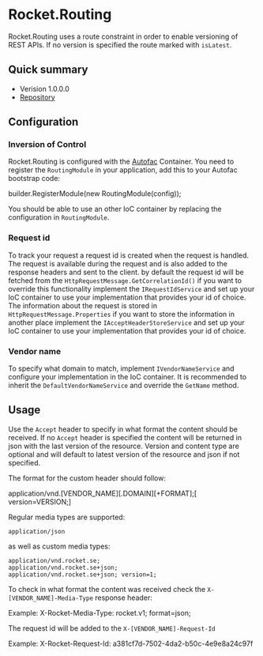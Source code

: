 # Rocket.Routing #

Rocket.Routing uses a route constraint in order to enable versioning of REST APIs. If no version is specified the route marked with `isLatest`.

## Quick summary ##

* Verision 1.0.0.0
* [Repository](https://bitbucket.org/glufsaren/rocket.routing/)

## Configuration ##

### Inversion of Control ###

Rocket.Routing is configured with the [Autofac](http://autofac.org/) Container. You need to register the `RoutingModule` in your application, add this to your Autofac bootstrap code:

builder.RegisterModule(new RoutingModule(config));

You should be able to use an other IoC container by replacing the configuration in `RoutingModule`.

### Request id ###

To track your request a request id is created when the request is handled. The request is available during the request and is also added to the response headers and sent to the client.
by default the request id will be fetched from the `HttpRequestMessage.GetCorrelationId()` if you want to override this functionality implement the `IRequestIdService` and set up your IoC container to use your implementation that provides your id of choice.
The information about the request is stored in `HttpRequestMessage.Properties` if you want to store the information in another place  implement the `IAcceptHeaderStoreService` and set up your IoC container to use your implementation that provides your id of choice.

### Vendor name ###
To specify what domain to match, implement `IVendorNameService` and configure your implementation in the IoC container. It is recommended to inherit the `DefaultVendorNameService` and override the `GetName` method.

## Usage ##

Use the `Accept` header to specify in what format the content should be received. If no `Accept` header is specified the content will be returned in json with the last version of the resource. Version and content type are optional and will default to latest version of the resource and json if not specified.

The format for the custom header should follow:

application/vnd.[VENDOR_NAME][.DOMAIN][+FORMAT];[ version=VERSION;]

Regular media types are supported:

	application/json

as well as custom media types:

	application/vnd.rocket.se;
	application/vnd.rocket.se+json;
	application/vnd.rocket.se+json; version=1;

To check in what format the content was received check the `X-[VENDOR_NAME]-Media-Type` response header:

Example:
	X-Rocket-Media-Type: rocket.v1; format=json;

The request id will be added to the `X-[VENDOR_NAME]-Request-Id`

Example:
	X-Rocket-Request-Id: a381cf7d-7502-4da2-b50c-4e9e8a24c97f
